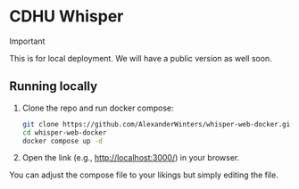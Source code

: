 # CDHU Whisper



> [!IMPORTANT]  
> This is for local deployment. We will have a public version as well soon.

## Running locally

1. Clone the repo and run docker compose:

    ```bash
    git clone https://github.com/AlexanderWinters/whisper-web-docker.git
    cd whisper-web-docker
    docker compose up -d
    ```

2. Open the link (e.g., [http://localhost:3000/](http://localhost:5173/)) in your browser.

You can adjust the compose file to your likings but simply editing the file. 